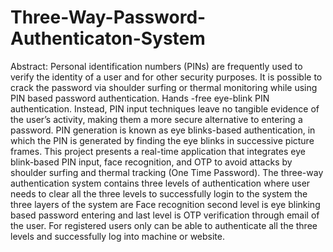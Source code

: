 # Three-Way-Password-Authenticaton-System
Abstract:
Personal identification numbers (PINs) are frequently used to verify the identity of a user and for other security purposes. It is possible to crack the password via shoulder surfing or thermal monitoring while using PIN based password authentication. Hands -free eye-blink PIN authentication. Instead, PIN input techniques leave no tangible evidence of the user’s activity, making them a more secure alternative to entering a password. PIN generation is known as eye blinks-based authentication, in which the PIN is generated by finding the eye blinks in successive picture frames. This project presents a real-time application that integrates eye blink-based PIN input, face recognition, and OTP to avoid attacks by shoulder surfing and thermal tracking (One Time Password). The three-way authentication system contains three levels of authentication where user needs to clear all the three levels to successfully login to the system the three layers of the system are Face recognition second level is eye blinking based password entering and last level is OTP verification through email of the user. For registered users only can be able to authenticate all the three levels and successfully log into machine or website. 
